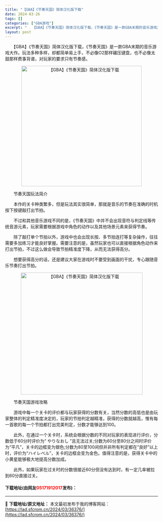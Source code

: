 ```yaml
---
title: "【GBA】《节奏天国》简体汉化版下载"
date: 2024-03-26
tags: []
categories: ["GBA游戏"]
excerpt: "　　【GBA】《节奏天国》简体汉化版下载，《节奏天国》是一款GBA末期的音乐游戏大作。玩法多种多样，却都简单易上手，不必像O2那样碾压键盘，也不必像太鼓那样费事背谱，对玩家的要求只有节奏感。 　　节奏天国玩法简介 　　本作的关卡种类繁多，但是玩法其实很简单，那就是音乐的节奏在准确的时机按下按键敲打出&hellip;"
layout: post
---
```


 <p>　　【GBA】《节奏天国》简体汉化版下载，《节奏天国》是一款GBA末期的音乐游戏大作。玩法多种多样，却都简单易上手，不必像O2那样碾压键盘，也不必像太鼓那样费事背谱，对玩家的要求只有节奏感。</p> <p align="center"><img align="" border="0" src="https://lad.sfcrom.cn/wp-content/uploads/2024/03/20240326_66026425ab895.jpg" width="396" alt="【GBA】《节奏天国》简体汉化版下载" /></p> <p>　　节奏天国玩法简介</p> <p>　　本作的关卡种类繁多，但是玩法其实很简单，那就是音乐的节奏在准确的时机按下按键敲打出节拍。</p> <p>　　不过和其他音乐游戏不同的是，《节奏天国》中并不会出现音符与判定线等传统音游元素，玩家需要根据游戏中角色的动作以及其他场景元素来获得节奏。</p> <p>　　除了敲打单个节拍以外，游戏中也会出现长按、多节拍连打等复杂操作，往往需要多加练习才能良好掌握。需要注意的是，虽然玩家也可以直接根据角色动作来打出节拍，不过这么做会导致节拍精准度下降，从而无法获得高分。</p> <p>　　想要获得高分的话，还是建议大家在游戏时不要受到画面的干扰，专心跟随音乐节奏打出节拍。</p> <p align="center"><img align="" border="0" src="https://lad.sfcrom.cn/wp-content/uploads/2024/03/20240326_660264260c27c.jpg" width="401" alt="【GBA】《节奏天国》简体汉化版下载" /></p> <p>　　节奏天国游戏攻略</p> <p>　　游戏中每一个关卡的评价都与玩家获得的分数有关，当然分数的高低也是由玩家整体的判定精准度决定的，玩家的节拍判定越精准，获得的分数就越高，惟有每一首歌的每一个节拍都打出完美判定，分数才能够达到100。</p> <p>　　此外，在通过一个关卡时，系统会根据分数的不同对玩家的表现进行评价，分数低于60分时评价为&ldquo; やりなおし &rdquo;且无法过关;分数为60分至80分之间时评价为&ldquo;平凡&rdquo;，关卡的边框变为银色;分数为80至100间但并非所有判定都在&ldquo;良好&rdquo;以上时，评价为&ldquo;ハイレベル&rdquo;，关卡的边框会变为金色。值得注意的是，获得关卡中的小黄星能够极大地提高分数加成。</p> <p>　　此外，如果玩家在过关时的分数很接近60分但没有达到时，有一定几率被拉到60分直接过关。</p> <p><h4>下载地址(由网友<font color="red">05171912017</font>发布)：</h4></p> 

---
📖 **下载地址/原文地址：** 本文最初发布于我的博客网站：[https://lad.sfcrom.cn/2024/03/36376/](https://lad.sfcrom.cn/2024/03/36376/)
